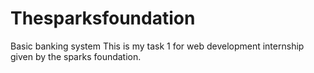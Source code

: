 # Thesparksfoundation
Basic banking system
This is my task 1 for web development internship given by the sparks foundation.
